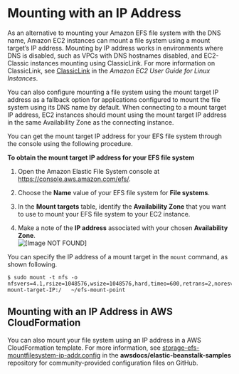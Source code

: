 # Mounting with an IP Address<a name="mounting-fs-mount-cmd-ip-addr"></a>

As an alternative to mounting your Amazon EFS file system with the DNS name, Amazon EC2 instances can mount a file system using a mount target’s IP address\. Mounting by IP address works in environments where DNS is disabled, such as VPCs with DNS hostnames disabled, and EC2\-Classic instances mounting using ClassicLink\. For more information on ClassicLink, see [ClassicLink](http://docs.aws.amazon.com/AWSEC2/latest/UserGuide/vpc-classiclink.html) in the *Amazon EC2 User Guide for Linux Instances*\.

You can also configure mounting a file system using the mount target IP address as a fallback option for applications configured to mount the file system using its DNS name by default\. When connecting to a mount target IP address, EC2 instances should mount using the mount target IP address in the same Availability Zone as the connecting instance\.

You can get the mount target IP address for your EFS file system through the console using the following procedure\.

**To obtain the mount target IP address for your EFS file system**

1. Open the Amazon Elastic File System console at [https://console\.aws\.amazon\.com/efs/](https://console.aws.amazon.com/efs/)\.

1. Choose the **Name** value of your EFS file system for **File systems**\.

1. In the **Mount targets** table, identify the **Availability Zone** that you want to use to mount your EFS file system to your EC2 instance\.

1. Make a note of the **IP address** associated with your chosen **Availability Zone**\.  
![\[Image NOT FOUND\]](http://docs.aws.amazon.com/efs/latest/ug/images/mount-ip-600w.png)

You can specify the IP address of a mount target in the `mount` command, as shown following\.

```
$ sudo mount -t nfs -o nfsvers=4.1,rsize=1048576,wsize=1048576,hard,timeo=600,retrans=2,noresvport mount-target-IP:/   ~/efs-mount-point  
```

## Mounting with an IP Address in AWS CloudFormation<a name="mount-fs-ip-addr-cloudformation"></a>

You can also mount your file system using an IP address in a AWS CloudFormation template\. For more information, see [storage\-efs\-mountfilesystem\-ip\-addr\.config](https://github.com/awsdocs/elastic-beanstalk-samples/blob/master/configuration-files/community-provided/instance-configuration/storage-efs-mountfilesystem-ip-addr.config) in the **awsdocs/elastic\-beanstalk\-samples** repository for community\-provided configuration files on GitHub\.